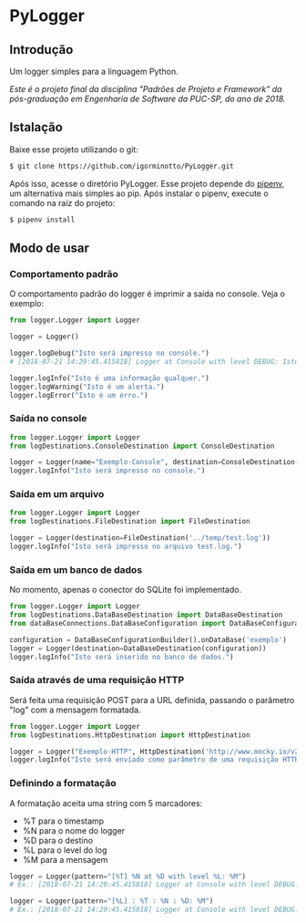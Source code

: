 # PyLogger

## Introdução

Um logger simples para a linguagem Python.

_Este é o projeto final da disciplina "Padrões de Projeto e Framework" da pós-graduação em Engenharia de Software da PUC-SP, do ano de 2018._

## Istalação

Baixe esse projeto utilizando o git:

```bash 
$ git clone https://github.com/igorminotto/PyLogger.git
```

Após isso, acesse o diretório PyLogger. 
Esse projeto depende do [pipenv](https://github.com/pypa/pipenv), um alternativa mais simples ao pip.
Após instalar o pipenv, execute o comando na raiz do projeto:

```bash 
$ pipenv install
```

## Modo de usar

### Comportamento padrão

O comportamento padrão do logger é imprimir a saída no console. Veja o exemplo:

```python
from logger.Logger import Logger

logger = Logger()

logger.logDebug("Isto será impresso no console.")
# [2018-07-21 14:29:45.415818] Logger at Console with level DEBUG: Isto será impresso no console.

logger.logInfo("Isto é uma informação qualquer.")
logger.logWarning("Isto é um alerta.")
logger.logError("Isto é um erro.")
```

### Saída no console

```python
from logger.Logger import Logger
from logDestinations.ConsoleDestination import ConsoleDestination

logger = Logger(name="Exemplo-Console", destination=ConsoleDestination())
logger.logInfo("Isto será impresso no console.")
```

### Saída em um arquivo

```python
from logger.Logger import Logger
from logDestinations.FileDestination import FileDestination

logger = Logger(destination=FileDestination('../temp/test.log'))
logger.logInfo("Isto será impresso no arquivo test.log.")
```

### Saída em um banco de dados

No momento, apenas o conector do SQLite foi implementado.

```python
from logger.Logger import Logger
from logDestinations.DataBaseDestination import DataBaseDestination
from dataBaseConnections.DataBaseConfiguration import DataBaseConfigurationBuilder

configuration = DataBaseConfigurationBuilder().onDataBase('exemplo')
logger = Logger(destination=DataBaseDestination(configuration))
logger.logInfo("Isto será inserido no banco de dados.")
```
### Saída através de uma requisição HTTP

Será feita uma requisição POST para a URL definida, passando o parâmetro "log" com a mensagem formatada.

```python
from logger.Logger import Logger
from logDestinations.HttpDestination import HttpDestination

logger = Logger("Exemplo-HTTP", HttpDestination('http://www.mocky.io/v2/5b535c8e2f0000d6163bb70e'))
logger.logInfo("Isto será enviado como parâmetro de uma requisição HTTP.")
```

### Definindo a formatação

A formatação aceita uma string com 5 marcadores:
- %T para o timestamp
- %N para o nome do logger
- %D para o destino
- %L para o level do log
- %M para a mensagem

```python
logger = Logger(pattern="[%T] %N at %D with level %L: %M")
# Ex.: [2018-07-21 14:29:45.415818] Logger at Console with level DEBUG: Esta é a mensagem.

logger = Logger(pattern="[%L] : %T : %N : %D: %M")
# Ex.: [2018-07-21 14:29:45.415818] Logger at Console with level DEBUG: Esta é a mensagem.
```
